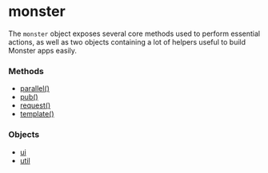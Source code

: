 # monster
The `monster` object exposes several core methods used to perform essential actions, as well as two objects containing a lot of helpers useful to build Monster apps easily.

### Methods
* [parallel()][parallel]
* [pub()][pub]
* [request()][request]
* [template()][template]

### Objects
* [ui][ui]
* [util][util]

[parallel]: monster/parallel().md
[pub]: monster/pub().md
[request]: monster/request().md
[template]: monster/template().md

[ui]: monster/ui.md
[util]: monster/util.md